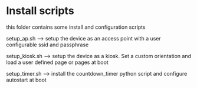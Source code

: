 # Install scripts

this folder contains some install and configuration scripts

   setup_ap.sh     -->  setup the device as an access point with a user configurable 
                        ssid and passphrase

   setup_kiosk.sh  -->  setup the device as a kiosk. Set a custom orientation 
                        and load a user defined page or pages at boot

   setup_timer.sh  -->  install the countdown_timer python script and configure 
                        autostart at boot



